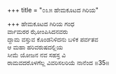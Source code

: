 +++
title = "೦೩೫ ಹೇಮಕೂಟದ ಗಿರಿಯ"

+++
ಹೇಮಕೂಟದ ಗಿರಿಯ ಗಂಧ  
ರ್ವಾಮರರ ಝೋಂಪಿಸಿದನವರು  
ದ್ದಾಮ ವಸ್ತುವ ಕೊಂಡನಿಳಿದನು ಬಳಿಕ ಪರ್ವತವ  
ಆ ಮಹಾ ಹರಿವರುಷದಲ್ಲಿಯ  
ಸೀಮೆ ಯೋಜನ ನವ ಸಹಸ್ರ ವಿ  
ರಾಮವದರೊಳಗೆಲ್ಲ ವಿವರಿಸಲರಿಯೆ ನಾನೆಂದ     ॥35॥